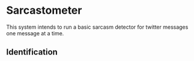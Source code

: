 # Sarcastometer


This system intends to run a basic sarcasm detector for twitter messages one message at a time.

## Identification



 
